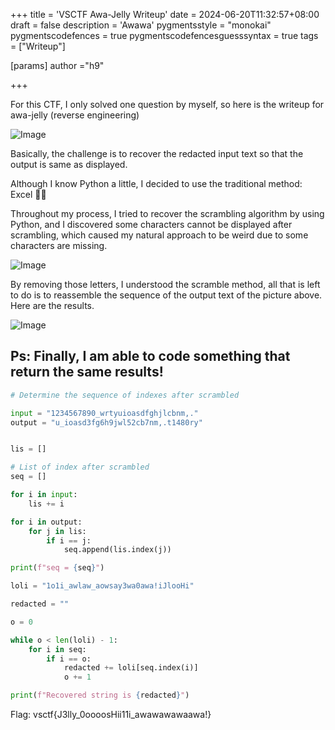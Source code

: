 +++
title = 'VSCTF Awa-Jelly Writeup'
date = 2024-06-20T11:32:57+08:00
draft = false
description = 'Awawa'
pygmentsstyle = "monokai"
pygmentscodefences = true
pygmentscodefencesguesssyntax = true
tags = ["Writeup"]

[params]
    author ="h9"

+++

For this CTF, I only solved one question by myself, so here is the writeup for awa-jelly (reverse engineering)


![Image](/content/vsctf/image.png)

Basically, the challenge is to recover the redacted input text so that the output is same as displayed.  



Although I know Python a little, I decided to use the traditional method: Excel 🤦🏻

Throughout my process, I tried to recover the scrambling algorithm by using Python, and I discovered some characters cannot be displayed after scrambling, which caused my natural approach to be weird due to some characters are missing.

![Image](/content/vsctf/image-1.png)


By removing those letters, I understood the scramble method, all that is left to do is to reassemble the sequence of the output text of the picture above. Here are the results.

![Image](/content/vsctf/image-2.png)

## Ps: Finally, I am able to code something that return the same results!

```python 
# Determine the sequence of indexes after scrambled

input = "1234567890_wrtyuioasdfghjlcbnm,."
output = "u_ioasd3fg6h9jwl52cb7nm,.t1480ry"


lis = []

# List of index after scrambled
seq = []

for i in input:
    lis += i 

for i in output:
    for j in lis:
        if i == j:
            seq.append(lis.index(j))

print(f"seq = {seq}")

loli = "1o1i_awlaw_aowsay3wa0awa!iJlooHi"

redacted = ""

o = 0

while o < len(loli) - 1:
    for i in seq:
        if i == o:
            redacted += loli[seq.index(i)]
            o += 1

print(f"Recovered string is {redacted}")    
```
Flag: vsctf{J3lly_0oooosHii11i_awawawawaawa!}
